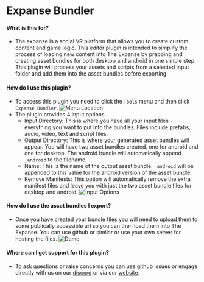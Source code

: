 # Expanse Bundler

#### What is this for? 
 - The expanse is a social VR platform that allows you to create custom content and game logic. 
 This editor plugin is intended to simplify the process of loading new content into The Expanse 
 by prepping and creating asset bundles for both desktop and android in one simple step. This 
 plugin will process your assets and scripts from a selected input folder and add them into the
 asset bundles before exporting. 
 
#### How do I use this plugin?
 - To access this plugin you need to click the `Tools` menu and then click `Expanse Bundler`.
 ![Menu Location](https://i.imgur.com/eYomakv.png)
 - The plugin provides 4 input options.
   - Input Directory: This is where you have all your input files - everything you want to put 
     into the bundles. Files include prefabs, audio, video, text and script files.
   - Output Directory: This is where your generated asset bundles will appear. You will have 
     two asset bundles created, one for android and one for desktop. The android bundle will 
     automatically append `_android` to the filename. 
   - Name: This is the name of the output asset bundle. `_android` will be appended to this 
     value for the android version of the asset bundle.
   - Remove Manifests: This option will automatically remove the extra manifest files and leave 
     you with just the two asset bundle files for desktop and android.
 ![Input Options](https://i.imgur.com/WyYAPOP.png)
 
#### How do I use the asset bundles I export?
 - Once you have created your bundle files you will need to upload them to some publically accessible url so you can then load them into The Expanse. You can use github or similar or use your own server for hosting the files. 
![Demo](https://raw.githubusercontent.com/the-expanse/ExpanseAsset/master/demo.gif)
     
#### Where can I get support for this plugin?
 - To ask questions or raise concerns you can use github issues or engage directly with us on our 
 [discord](https://discord.gg/xJ3M63W) or via our [website](https://theexpanse.app/support/).
 
 
  
 
